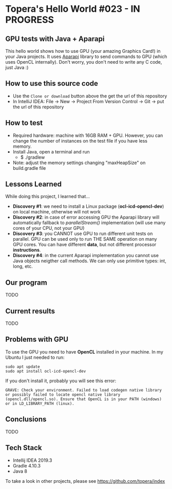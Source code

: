 # Topera's Hello World #023 - IN PROGRESS 
## GPU tests with Java + Aparapi 
This hello world shows how to use GPU (your amazing Graphics Card!) in your Java projects.
It uses [Aparapi](http://aparapi.com) library to send commands to GPU (which uses OpenCL internally).
Don't worry, you don't need to write any C code, just Java :)

## How to use this source code
* Use the `Clone or download` button above the get the url of this repository
* In IntelliJ IDEA: File → New → Project From Version Control → Git → put the url of this repository

## How to test
* Required hardware: machine with 16GB RAM + GPU. However, you can change the number of instances on the test file  if you have less memory.
* Install Java, open a terminal and run
    * $ ./gradlew
* Note: adjust the memory settings changing "maxHeapSize" on build.gradle file 

## Lessons Learned
While doing this project, I learned that...
* **Discovery #1**: we need to install a Linux package (**ocl-icd-opencl-dev**) on local machine, otherwise will not work
* **Discovery #2**: in case of error accessing GPU the Aparapi library will automatically fallback to *parallelStream()* implementation (will use many cores of your CPU, not your GPU)
* **Discovery #3**: you CANNOT use GPU to run different unit tests on parallel. GPU can be used only to run THE SAME operation on many GPU cores. You can have different **data**, but not different processor **instructions**.
* **Discovery #4**: in the current Aparapi implementation you cannot use Java objects neigther call methods. We can only use primitive types: int, long, etc.

## Our program
TODO

## Current results
TODO

## Problems with GPU
To use the GPU you need to have **OpenCL** installed in your machine.
In my Ubuntu I just needed to run:

    sudo apt update
    sudo apt install ocl-icd-opencl-dev

If you don't install it, probably you will see this error:

    GRAVE: Check your environment. Failed to load codegen native library  or possibly failed to locate opencl native library (opencl.dll/opencl.so). Ensure that OpenCL is in your PATH (windows) or in LD_LIBRARY_PATH (linux).

## Conclusions
TODO

## Tech Stack
* Intellij IDEA 2019.3
* Gradle 4.10.3
* Java 8

To take a look in other projects, please see https://github.com/topera/index

